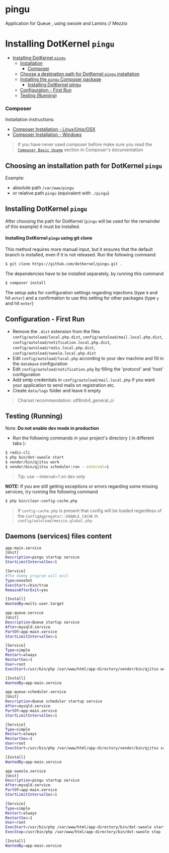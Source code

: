 # pingu
Application for Queue , using swoole and Lamins // Mezzio

# Installing DotKernel `pingu`

- [Installing DotKernel `pingu`](#installing-dotkernel-pingu)
    - [Installation](#installation)
        - [Composer](#composer)
    - [Choose a destination path for DotKernel `pingu` installation](#choose-a-destination-path-for-dotkernel-pingu-installation)
    - [Installing the `pingu` Composer package](#installing-the-pingu-composer-package)
        - [Installing DotKernel pingu](#installing-dotkernel-pingu)
    - [Configuration - First Run](#configuration---first-run)
    - [Testing (Running)](#testing-running)

### Composer

Installation instructions:

- [Composer Installation -  Linux/Unix/OSX](https://getcomposer.org/doc/00-intro.md#installation-linux-unix-osx)
- [Composer Installation - Windows](https://getcomposer.org/doc/00-intro.md#installation-windows)

> If you have never used composer before make sure you read the [`Composer Basic Usage`](https://getcomposer.org/doc/01-basic-usage.md) section in Composer's documentation

## Choosing an installation path for DotKernel `pingu` 

Example:

- absolute path `/var/www/pingu`
- or relative path `pingu` (equivalent with `./pingu`)

## Installing DotKernel `pingu`

After choosing the path for DotKernel (`pingu` will be used for the remainder of this example) it must be installed. 

#### Installing DotKernel `pingu` using git clone

This method requires more manual input, but it ensures that the default branch is installed, even if it is not released. Run the following command:

```bash
$ git clone https://github.com/dotkernel/pingu.git .
```

The dependencies have to be installed separately, by running this command
```bash
$ composer install
```

The setup asks for configuration settings regarding injections (type `0` and hit `enter`) and a confirmation to use this setting for other packages (type `y` and hit `enter`)

## Configuration - First Run

- Remove the `.dist` extension from the files `config/autoload/local.php.dist`, `config/autoload/mail.local.php.dist`, `config/autoload/notification.local.php.dist`, `config/autoload/redis.local.php.dist`, `config/autoload/swoole.local.php.dist`
- Edit `config/autoload/local.php` according to your dev machine and fill in the `database` configuration
- Edit `config/autoload/notification.php` by filling the 'protocol' and 'host' configuration
- Add smtp credentials in `config/autoload/mail.local.php` if you want your application to send mails on registration etc.
- Create `data/logs` folder and leave it empty

> Charset recommendation: utf8mb4_general_ci  

## Testing (Running)

Note: **Do not enable dev mode in production**

- Run the following commands in your project's directory ( in different tabs ):

```bash
$ redis-cli
$ php bin/dot-swoole start
$ vendor/bin/qjitsu work
$ vendor/bin/qjitsu scheduler:run --interval=1
```

> Tip: use --interval=1 on dev only

**NOTE:**
If you are still getting exceptions or errors regarding some missing services, try running the following command

```bash
$ php bin/clear-config-cache.php
```

> If `config-cache.php` is present that config will be loaded regardless of the `ConfigAggregator::ENABLE_CACHE` in `config/autoload/mezzio.global.php`

## Daemons (services) files content
```bash
app-main.service
[Unit]
Description=pingu startup service
StartLimitIntervalSec=1

[Service]
#The dummy program will exit
Type=oneshot
ExecStart=/bin/true
RemainAfterExit=yes

[Install]
WantedBy=multi-user.target
```

```bash
app-queue.service
[Unit]
Description=Queue startup service
After=mysqld.service
PartOf=app-main.service
StartLimitIntervalSec=1

[Service]
Type=simple
Restart=always
RestartSec=1
User=root
ExecStart=/usr/bin/php /var/www/html/app-directory/vendor/bin/qjitsu work

[Install]
WantedBy=app-main.service
```

```bash
app-queue-scheduler.service
[Unit]
Description=Queue scheduler startup service
After=mysqld.service
PartOf=app-main.service
StartLimitIntervalSec=1

[Service]
Type=simple
Restart=always
RestartSec=1
User=root
ExecStart=/usr/bin/php /var/www/html/app-directory/vendor/bin/qjitsu scheduler:run --interval=1

[Install]
WantedBy=app-main.service
```

```bash
app-swoole.service
[Unit]
Description=pingu startup service
After=mysqld.service
PartOf=app-main.service
StartLimitIntervalSec=1

[Service]
Type=simple
Restart=always
RestartSec=1
User=root
ExecStart=/usr/bin/php /var/www/html/app-directory/bin/dot-swoole start
ExecStop=/usr/bin/php /var/www/html/app-directory/bin/dot-swoole stop

[Install]
WantedBy=app-main.service
```
